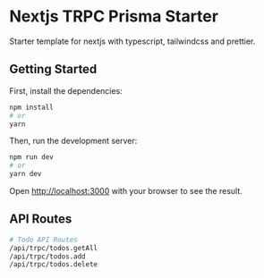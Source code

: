 # Nextjs TRPC Prisma Starter

Starter template for nextjs with typescript, tailwindcss and prettier.

## Getting Started

First, install the dependencies:

```bash
npm install
# or
yarn
```

Then, run the development server:

```bash
npm run dev
# or
yarn dev
```

Open [http://localhost:3000](http://localhost:3000) with your browser to see the result.

## API Routes

```bash
# Todo API Routes
/api/trpc/todos.getAll
/api/trpc/todos.add
/api/trpc/todos.delete
```
